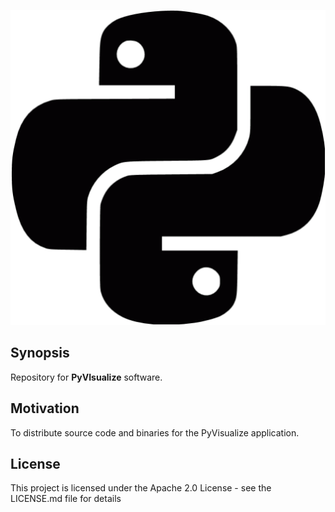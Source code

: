 <p align="center">
  <img src="media/python_dark.gif"/>
</p>

## Synopsis

Repository for **PyVIsualize** software.

## Motivation

To distribute source code and binaries for the PyVisualize application.

## License
This project is licensed under the Apache 2.0 License - see the LICENSE.md file for details
